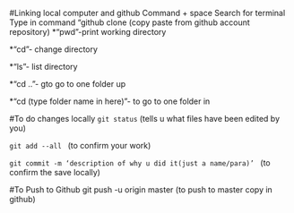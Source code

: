 #Linking local computer and github
Command + space
Search for terminal
Type in command “github clone (copy paste from github account repository)
*“pwd”-print working directory

*“cd”- change directory

*“ls”- list directory

*“cd ..”- gto go to one folder up

*“cd (type folder name in here)”- to go to one folder in


#To do changes locally
`git status` (tells u what files have been edited by you)

`git add --all ` (to confirm your work)

`git commit -m ‘description of why u did it(just a name/para)’ `
(to confirm the save locally)

#To Push to Github
git push -u origin master (to push to master copy in github)